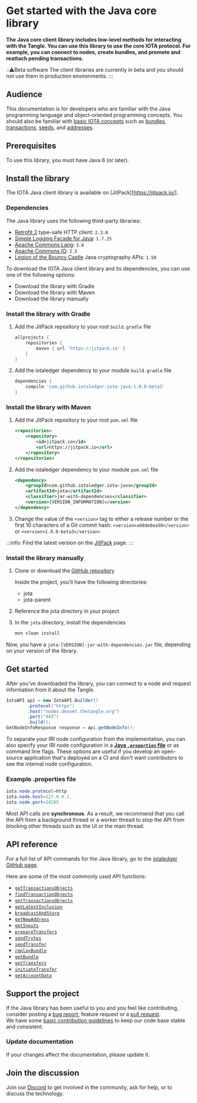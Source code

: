 # Get started with the Java core library

**The Java core client library includes low-level methods for interacting with the Tangle. You can use this library to use the core IOTA protocol. For example, you can connect to nodes, create bundles, and promote and reattach pending transactions.**

:::warning:Beta software
The client libraries are currently in beta and you should not use them in production environments.
:::

## Audience

This documentation is for developers who are familiar with the Java programming language and object-oriented programming concepts. You should also be familiar with [basic IOTA concepts](root://getting-started/0.1/introduction/overview.md) such as [bundles](root://getting-started/0.1/transactions/bundles.md), [transactions](root://getting-started/0.1/transactions/transactions.md), [seeds](root://getting-started/0.1/clients/seeds.md), and [addresses](root://getting-started/0.1/clients/addresses.md).

## Prerequisites

To use this library, you must have Java 6 (or later).

## Install the library

The IOTA Java client library is available on [JitPack][https://jitpack.io/].

### Dependencies

The Java library uses the following third-party libraries:

- [Retrofit 2](https://square.github.io/retrofit/) type-safe HTTP client: `2.3.0`
- [Simple Logging Facade for Java](http://www.slf4j.org/): `1.7.25`
- [Apache Commons Lang](http://commons.apache.org/proper/commons-lang/): `3.6`
- [Apache Commons IO](http://commons.apache.org/proper/commons-io/): `2.5`
- [Legion of the Bouncy Castle](https://www.bouncycastle.org/java.html) Java cryptography APIs: `1.58`

To download the IOTA Java client library and its dependencies, you can use one of the following options:

- Download the library with Gradle
- Download the library with Maven
- Download the library manually

### Install the library with Gradle

 1. Add the JitPack repository to your root `build.gradle` file

    ```gradle
    allprojects {
        repositories {
            maven { url 'https://jitpack.io' }
        }
    }
    ```

2. Add the iotaledger dependency to your module `build.gradle` file

    ```gradle
    dependencies {
        compile 'com.github.iotaledger:iota-java:1.0.0-beta3'
    }
    ```
    
### Install the library with Maven

1. Add the JitPack repository to your root `pom.xml` file
    ```xml
    <repositories>
        <repository>
            <id>jitpack.io</id>
            <url>https://jitpack.io</url>
        </repository>
    </repositories>
    ```

2. Add the iotaledger dependency to your module `pom.xml` file
    ```xml
    <dependency>
        <groupId>com.github.iotaledger.iota-java</groupId>
        <artifactId>jota</artifactId>
        <classifier>jar-with-dependencies</classifier>
        <version>[VERSION_INFORMATION]</version>
    </dependency>
    ```
    
3. Change the value of the `<version>` tag to either a release number or the first 10 characters of a Git commit hash:
`<version>a98de8ea50</version>` or `<version>1.0.0-beta3</version>`

:::info:
Find the latest version on the [JitPack](https://jitpack.io/#iotaledger/iota-java) page.
:::

### Install the library manually

1. Clone or download the [GitHub repository](https://github.com/iotaledger/iota-java)

    Inside the project, you'll have the following directories:
    * jota
    * jota-parent

2. Reference the jota directory in your project

3. In the `jota` directory, install the dependencies

    ```bash
    mvn clean install
    ```

Now, you have a `jota-[VERSION]-jar-with-dependencies.jar` file, depending on your version of the library.

## Get started

After you've downloaded the library, you can connect to a node and request information from it about the Tangle.

```java
IotaAPI api = new IotaAPI.Builder()
        .protocol("https")
        .host("nodes.devnet.thetangle.org")
        .port("443")
        .build();
GetNodeInfoResponse response = api.getNodeInfo();
```

To separate your IRI node configuration from the implementation, you can also specify your IRI node configuration in a [**Java `.properties` file**](https://en.wikipedia.org/wiki/.properties) or as command line flags. These options are useful if you develop an open-source application that's deployed on a CI and don't want contributors to see the internal node configuration.

### Example .properties file

```java
iota.node.protocol=http
iota.node.host=127.0.0.1
iota.node.port=14265
```

Most API calls are **synchronous**. As a result, we recommend that you call the API from a background thread or a worker thread to stop the API from blocking other threads such as the UI or the main thread.

## API reference

For a full list of API commands for the Java library, go to the [iotaledger GitHub page](https://iotaledger.github.io/iota-java/javadoc/jota/IotaAPICommands.html#enum.constant.summary).

Here are some of the most commonly used API functions:

- [`getTransactionsObjects`](https://iotaledger.github.io/iota-java/javadoc/jota/IotaAPI.html#getTransactionsObjects-java.lang.String:A-)
- [`findTransactionObjects`](https://iotaledger.github.io/iota-java/javadoc/jota/IotaAPI.html#findTransactionObjects-java.lang.String:A-)
- [`getTransactionsObjects`](https://iotaledger.github.io/iota-java/javadoc/jota/IotaAPI.html#getTransactionsObjects-java.lang.String:A-)
- [`getLatestInclusion`](https://iotaledger.github.io/iota-java/javadoc/jota/IotaAPI.html#getLatestInclusion-java.lang.String:A-)
- [`broadcastAndStore`](https://iotaledger.github.io/iota-java/javadoc/jota/IotaAPI.html#broadcastAndStore-java.lang.String...-)
- [`getNewAddress`](https://iotaledger.github.io/iota-java/javadoc/jota/IotaAPI.html#getNewAddress-java.lang.String-int-int-boolean-int-boolean-)
- [`getInputs`](https://iotaledger.github.io/iota-java/javadoc/jota/IotaAPI.html#getInputs-java.lang.String-int-int-int-long-)
- [`prepareTransfers`](https://iotaledger.github.io/iota-java/javadoc/jota/IotaAPI.html#prepareTransfers-java.lang.String-int-java.util.List-java.lang.String-java.util.List-boolean-)
- [`sendTrytes`](https://iotaledger.github.io/iota-java/javadoc/jota/IotaAPI.html#sendTrytes-java.lang.String:A-int-int-)
- [`sendTransfer`](https://iotaledger.github.io/iota-java/javadoc/jota/IotaAPI.html#sendTransfer-java.lang.String-int-int-int-java.util.List-jota.model.Input:A-java.lang.String-)
- [`replayBundle`](https://iotaledger.github.io/iota-java/javadoc/jota/IotaAPI.html#replayBundle-java.lang.String-int-int-)
- [`getBundle`](https://iotaledger.github.io/iota-java/javadoc/jota/IotaAPI.html#getBundle-java.lang.String-)
- [`getTransfers`](https://iotaledger.github.io/iota-java/javadoc/jota/IotaAPI.html#getTransfers-java.lang.String-int-java.lang.Integer-java.lang.Integer-java.lang.Boolean-)
- [`initiateTransfer`](https://iotaledger.github.io/iota-java/javadoc/jota/IotaAPI.html#initiateTransfer-int-java.lang.String-java.lang.String-java.util.List-boolean-)
- [`getAccountData`](https://iotaledger.github.io/iota-java/javadoc/jota/IotaAPI.html#getAccountData-java.lang.String-int-int-boolean-int-boolean-int-int-boolean-long-)

## Support the project

If the Java library has been useful to you and you feel like contributing, consider posting a [bug report](https://github.com/iotaledger/iota-java/issues/new-issue), feature request or a [pull request](https://github.com/iotaledger/iota-java/pulls/).  
We have some [basic contribution guidelines](https://github.com/iotaledger/iota-java/blob/dev/CONTRIBUTING.md) to keep our code base stable and consistent.

### Update documentation

If your changes affect the documentation, please update it.

## Join the discussion

Join our [Discord](https://discord.iota.org) to get involved in the community, ask for help, or to discuss the technology.


